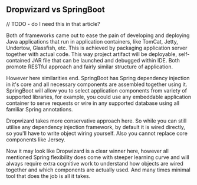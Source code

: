 ## Dropwizard vs SpringBoot

// TODO - do I need this in that article?

Both of frameworks came out to ease the pain of developing and deploying Java 
applications that run in application containers, like TomCat, Jetty, Undertow, 
Glassfish, etc. This is achieved by packaging application server together with 
actual code. This way project artifact will be deployable, self-contained JAR 
file that can be launched and debugged within IDE. Both promote RESTful
approach and fairly similar structure of application.

However here similarities end. SpringBoot has Spring dependency injection in 
it's core and all necessary components are assembled together using it. 
SpringBoot will allow you to select application components from variety of 
supported libraries, for example, you could use any embeddable application 
container to serve requests or wire in any supported database using all familiar 
Spring annotations.

Dropwizard takes more conservative approach here. So while you can still utilise 
any dependency injection framework, by default it is wired directly, so you'll 
have to write object wiring yourself. Also you cannot replace core components 
like Jersey.

Now it may look like Dropwizard is a clear winner here, however all mentioned 
Spring flexibility does come with steeper learning curve and will always require 
extra cognitive work to understand how objects are wired together and which 
components are actually used. And many times minimal tool that does the job is 
all it takes.
